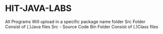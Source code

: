 # HIT-JAVA-LABS
All Programs Will upload in a specific package name folder 
Src Folder Consist of (.)Java files 
Src - Source Code 
Bin Folder Consist of (.)Class files

